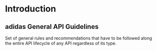 # Introduction

## adidas General API Guidelines

Set of general rules and recommendations that have to be followed along the entire API lifecycle of any API regardless of its type.


